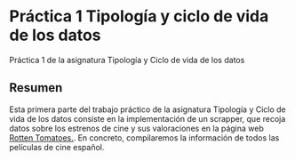 # Práctica 1 Tipología y ciclo de vida de los datos

Práctica 1 de la asignatura Tipología y Ciclo de vida de los datos

## Resumen

Esta primera parte del trabajo práctico de la asignatura Tipología y Ciclo de vida de los datos consiste en la implementación de un scrapper, que recoja datos sobre los estrenos de cine y sus valoraciones en la página web [Rotten Tomatoes.](http://www.rottentomatoes.com). En concreto, compilaremos la información de todos las películas de cine español.